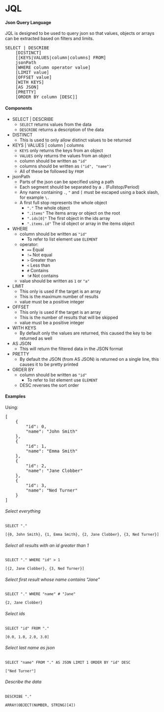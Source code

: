 # JQL

#### Json Query Language

JQL is designed to be used to query json so that values, objects or arrays can be extracted based on filters and limits.

<pre>
SELECT | DESCRIBE
    [DISTINCT]
    [[KEYS|VALUES|column|columns] FROM]
    jsonPath
    [WHERE column operator value]
    [LIMIT value]
    [OFFSET value]
    [WITH KEYS]
    [AS JSON]
    [PRETTY]
    [ORDER BY column [DESC]]
</pre>

#### Components

* SELECT | DESCRIBE
    * `SELECT` returns values from the data
    * `DESCRIBE` returns a description of the data
* DISTINCT
    * This is used to only allow distinct values to be returned
* KEYS | VALUES | column | columns
    * `KEYS` only returns the keys from an object
    * `VALUES` only returns the values from an object
    * column should be written as `"id"`
    * columns should be written as `("id", "name")`
    * All of these be followed by `FROM`
* jsonPath
    * Parts of the json can be specified using a path
    * Each segment should be separated by a `.` (Fullstop/Period)
    * Any name containing `.`, `"` and `[` must be escaped using a back slash, for example `\.`
    * A first full stop represents the whole object
        * `"."` The whole object
        * `".items"` The items array or object on the root
        * `".ids[0]"` The first object in the ids array
        * `".items.id"` The id object or array in the items object
* WHERE
    * column should be written as `"id"`
        * To refer to list element use `ELEMENT`
    * operator:
        * `==` Equal
        * `!=` Not equal
        * `>` Greater than
        * `<` Less than
        * `#` Contains
        * `!#` Not contains
    * value should be written as `1` or `"a"`
* LIMIT
    * This only is used if the target is an array
    * This is the maximum number of results
    * value must be a positive integer
* OFFSET
    * This only is used if the target is an array
    * This is the number of results that will be skipped
    * value must be a positive integer
* WITH KEYS
    * By default only the values are returned, this caused the key to be returned as well
* AS JSON
    * This will return the filtered data in the JSON format
* PRETTY
    *  By default the JSON (from AS JSON) is returned on a single line, this causes it to be pretty printed
* ORDER BY
    * column should be written as `"id"`
        * To refer to list element use `ELEMENT`
    * DESC reverses the sort order

#### Examples

Using:

<pre>
[
    {
        "id": 0,
        "name": "John Smith"
    },
    {
        "id": 1,
        "name": "Emma Smith"
    },
    {
        "id": 2,
        "name": "Jane Clobber"
    },
    {
        "id": 3,
        "name": "Ned Turner"
    }
]
</pre>

###### Select everything

`SELECT "."`

`[{0, John Smith}, {1, Emma Smith}, {2, Jane Clobber}, {3, Ned Turner}]`

###### Select all results with an id greater than 1

`SELECT "." WHERE "id" > 1`

`[{2, Jane Clobber}, {3, Ned Turner}]`

###### Select first result whose name contains "Jane"

`SELECT "." WHERE "name" # "Jane"`

`{2, Jane Clobber}`

###### Select ids 

`SELECT "id" FROM "."`

`[0.0, 1.0, 2.0, 3.0]`

###### Select last name as json 

`SELECT "name" FROM "." AS JSON LIMIT 1 ORDER BY "id" DESC`

`["Ned Turner"]`

###### Describe the data

`DESCRIBE "."`

`ARRAY(OBJECT(NUMBER, STRING)[4])`

